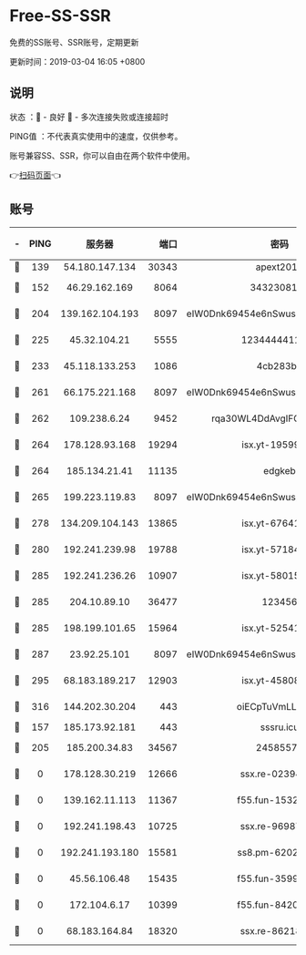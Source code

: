 # Free-SS-SSR

免费的SS账号、SSR账号，定期更新

更新时间：2019-03-04 16:05 +0800

## 说明

状态     ：🙂 - 良好 🙁 - 多次连接失败或连接超时

PING值   ：不代表真实使用中的速度，仅供参考。

账号兼容SS、SSR，你可以自由在两个软件中使用。

👉[扫码页面](https://liesauer.github.io/free-ss-ssr.github.io/)👈

## 账号

|-|PING|服务器|端口|密码|加密方式|区域|
|:----:|:----:|:-----:|-----:|:----:|:----:|:----:|
|🙂|139|54.180.147.134|30343|apext2019|chacha20|KR|
|🙂|152|46.29.162.169|8064|3432308177|aes-256-cfb|RU|
|🙂|204|139.162.104.193|8097|eIW0Dnk69454e6nSwuspv9DmS201tQ0D|aes-256-cfb|JP|
|🙂|225|45.32.104.21|5555|1234444411111|aes-256-cfb|SG|
|🙂|233|45.118.133.253|1086|4cb283b8|aes-256-cfb|SG|
|🙂|261|66.175.221.168|8097|eIW0Dnk69454e6nSwuspv9DmS201tQ0D|aes-256-cfb|US|
|🙂|262|109.238.6.24|9452|rqa30WL4DdAvgIFG6Fs3znzTa|aes-256-cfb|FR|
|🙂|264|178.128.93.168|19294|isx.yt-19599027|aes-256-cfb|SG|
|🙂|264|185.134.21.41|11135|edgkeb|aes-256-cfb|GB|
|🙂|265|199.223.119.83|8097|eIW0Dnk69454e6nSwuspv9DmS201tQ0D|aes-256-cfb|US|
|🙂|278|134.209.104.143|13865|isx.yt-67641153|aes-256-cfb|SG|
|🙂|280|192.241.239.98|19788|isx.yt-57184627|aes-256-cfb|US|
|🙂|285|192.241.236.26|10907|isx.yt-58015517|aes-256-cfb|US|
|🙂|285|204.10.89.10|36477|123456|aes-256-cfb|US|
|🙂|285|198.199.101.65|15964|isx.yt-52541316|aes-256-cfb|US|
|🙂|287|23.92.25.101|8097|eIW0Dnk69454e6nSwuspv9DmS201tQ0D|aes-256-cfb|US|
|🙂|295|68.183.189.217|12903|isx.yt-45808180|aes-256-cfb|SG|
|🙂|316|144.202.30.204|443|oiECpTuVmLLxk4Ts|aes-256-cfb|US|
|🙂|157|185.173.92.181|443|sssru.icu|rc4-md5|RU|
|🙂|205|185.200.34.83|34567|24585575|aes-256-cfb|US|
|🙁|0|178.128.30.219|12666|ssx.re-02394063|aes-256-cfb|SG|
|🙁|0|139.162.11.113|11367|f55.fun-15323985|aes-256-cfb|SG|
|🙁|0|192.241.198.43|10725|ssx.re-96987709|aes-256-cfb|US|
|🙁|0|192.241.193.180|15581|ss8.pm-62020197|aes-256-cfb|US|
|🙁|0|45.56.106.48|15435|f55.fun-35993296|aes-256-cfb|US|
|🙁|0|172.104.6.17|10399|f55.fun-84200112|aes-256-cfb|US|
|🙁|0|68.183.164.84|18320|ssx.re-86218823|aes-256-cfb|US|
